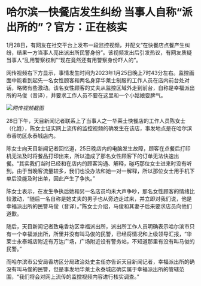 # 哈尔滨一快餐店发生纠纷 当事人自称“派出所的”？官方：正在核实

1月28日，有网友在社交平台上发布一段监控视频，并配文“在快餐店点餐产生纠纷，结果一方当事人亮出派出所民警身份”。该视频发出后引发热议，有网友质疑当事人“乱用警察权利”“现在竟然还有用警察身份吓人的”。

网传视频右下方显示，事情发生时间为2023年1月25日晚上7时43分左右。监控画面中能看到起先一名女性顾客和两名身穿华莱士制服的工作人员在店内前台处对话，略微有些激动。该名女性顾客的丈夫从监控区域外走到前台，自称是幸福派出所的马俊（音译），并要求工作人员不要在这里和一个小姑娘耍脾气。

![](https://inews.gtimg.com/news_bt/OAz9SxrgxU4wFyKyntFMDk3BXFH1fI30qGO12pazwOO48AA/1000)_网传视频截图_

28日下午，天目新闻记者联系上了当事人之一华莱士快餐店的工作人员陈女士（化姓），陈女士证实网上流传的监控视频的确发生在该店，事发地点是在哈尔滨市香坊区永泰城店内。

陈女士向天目新闻记者回忆道，25日晚店内的电脑发生故障，顾客在点餐后打印机无法及时将餐品打印出来，所以造成了那名女性顾客下的订单无法快速出餐。“其实我们当时已经和在店内的顾客沟通、解释，碰巧那位女士进来时没有听到。由于当晚客流量较多，我们也没办法和她一对一解释，所以那位女士用手机下单后没能及时出单，因此产生了争执。”

陈女士表示，在发生争执后她和另一名店员均未大声争吵，那名女性顾客的情绪比较激动，“随后一名自称是她丈夫的男子也从旁边走过来，并立即对我们说，他是幸福派出所的民警马俊（音译）。”陈女士介绍，马俊和其妻子后来要求店员向他们道歉。

随后，天目新闻记者致电香坊区幸福派出所，派出所工作人员明确表示哈尔滨市只有一个幸福派出所，所里并没有叫马俊的民警，已经将情况和上级领导汇报，“华莱士永泰城店附近有万达广场，广场附近设有警务站，不知道那里有没有叫马俊的民警。”

而哈尔滨市公安局香坊区分局政治处史主任亦告诉天目新闻记者，幸福派出所的确没有叫马俊的民警，但是事发地华莱士永泰城店确实属于幸福派出所的管辖范围，“我们将会对网上流传的监控视频内容进行核实调查。”

